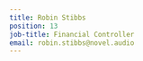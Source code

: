 ```yaml
---
title: Robin Stibbs
position: 13
job-title: Financial Controller
email: robin.stibbs@novel.audio
---
```


